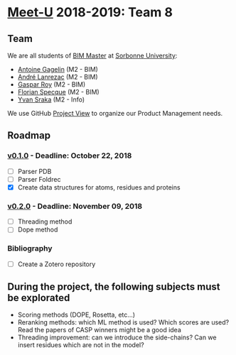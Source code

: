 # [Meet-U](http://www.meet-u.org/) 2018-2019: Team 8

## Team

We are all students of [BIM Master](http://www.lgm.upmc.fr/BIM/index.html) at [Sorbonne University](https://www.sorbonne-universite.fr/):

- [Antoine Gagelin](https://github.com/agagelin) (M2 - BIM)
- [André Lanrezac](https://github.com/Joffrin) (M2 - BIM)
- [Gaspar Roy](https://github.com/GasRoy) (M2 - BIM)
- [Florian Specque](https://github.com/fspecque) (M2 - BIM)
- [Yvan Sraka](https://github.com/yvan-sraka) (M2 - Info)

We use GitHub [Project View](https://github.com/meetU-MasterStudents/2018---2019-Equipe-8/projects/1) to organize our Product Management needs.

## Roadmap

### [v0.1.0](https://github.com/meetU-MasterStudents/2018---2019-Equipe-8/milestone/2) - Deadline: October 22, 2018

- [ ] Parser PDB
- [ ] Parser Foldrec
- [x] Create data structures for atoms, residues and proteins

### [v0.2.0](https://github.com/meetU-MasterStudents/2018---2019-Equipe-8/milestone/1) - Deadline: November 09, 2018 

- [ ] Threading method
- [ ] Dope method 

### Bibliography

- [ ] Create a Zotero repository

## During the project, the following subjects must be explorated

- Scoring methods (DOPE, Rosetta, etc...)
- Reranking methods: which ML method is used? Which scores are used? Read the papers of CASP winners might be a good idea
- Threading improvement: can we introduce the side-chains? Can we insert residues which are not in the model?

